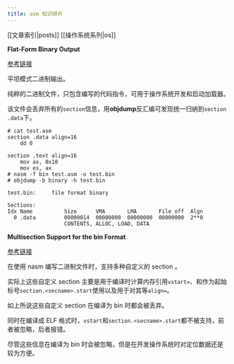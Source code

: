 ```yaml
---
title: asm 知识碎片
---
```

[[文章索引|posts]] [[操作系统系列|os]]

**Flat-Form Binary Output**

[参考链接](https://www.nasm.us/xdoc/2.09.10/html/nasmdoc7.html)

平坦模式二进制输出。

纯粹的二进制文件，只包含编写的代码指令，可用于操作系统开发和启动加载器。

该文件会丢弃所有的`section`信息，用**objdump**反汇编可发现统一归纳到`section .data`下。

```
# cat test.asm
section .data align=16
    dd 0

section .text align=16
    mov ax, 0x10
    mov es, ax
# nasm -f bin test.asm -o test.bin
# objdump -b binary -h test.bin

test.bin:     file format binary

Sections:
Idx Name          Size      VMA       LMA       File off  Algn
  0 .data         00000014  00000000  00000000  00000000  2**0
                  CONTENTS, ALLOC, LOAD, DATA
```
**Multisection Support for the bin Format**

[参考链接](https://www.nasm.us/xdoc/2.09.10/html/nasmdoc7.html#section-7.1.3)

在使用 nasm 编写二进制文件时，支持多种自定义的 section 。

实际上这些自定义 section 主要是用于编译时计算内存引用`vstart=`、和作为起始标号`section.<secname>.start`使用以及用于对其等`align=`。

如上所说这些自定义 section 在编译为 bin 时都会被丢弃。

同时在编译成 ELF 格式时，`vstart`和`section.<secname>.start`都不被支持，前者被忽略，后者报错。

尽管这些信息在编译为 bin 时会被忽略，但是在开发操作系统时对定位数据还是较为方便。
